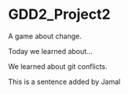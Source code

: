 # GDD2_Project2

A game about change.


Today we learned about... 

We learned about git conflicts.

This is a sentence added by Jamal